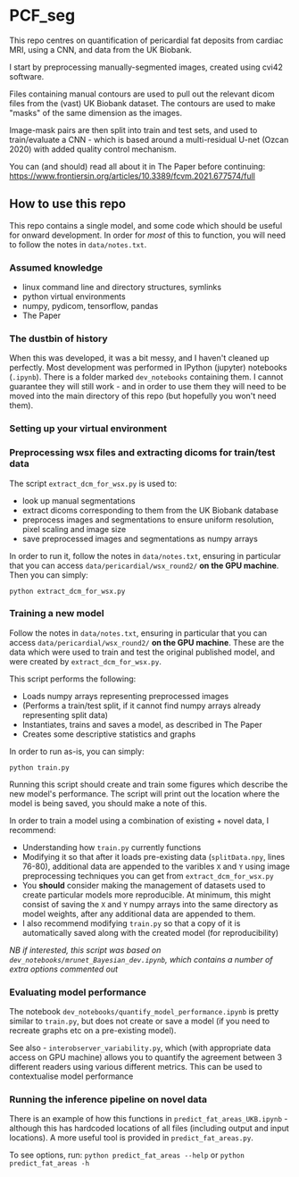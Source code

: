 # PCF_seg

This repo centres on quantification of pericardial fat deposits from cardiac MRI, using a CNN, and data from the UK Biobank.

I start by preprocessing manually-segmented images, created using cvi42 software. 

Files containing manual contours are used to pull out the relevant dicom files from the (vast) UK Biobank dataset. The contours are used to make "masks" of the same dimension as the images.

Image-mask pairs are then split into train and test sets, and used to train/evaluate a CNN - which is based around a multi-residual U-net (Ozcan 2020) with added quality control mechanism.

You can (and should) read all about it in The Paper before continuing:
https://www.frontiersin.org/articles/10.3389/fcvm.2021.677574/full

## How to use this repo

This repo contains a single model, and some code which should be useful for onward development. In order for *most* of this to function, you will need to follow the notes in `data/notes.txt`.

### Assumed knowledge
 * linux command line and directory structures, symlinks
 * python virtual environments
 * numpy, pydicom, tensorflow, pandas
 * The Paper

### The dustbin of history

When this was developed, it was a bit messy, and I haven't cleaned up perfectly. Most development was performed in IPython (jupyter) notebooks (`.ipynb`). There is a folder marked `dev_notebooks` containing them. I cannot guarantee they will still work - and in order to use them they will need to be moved into the main directory of this repo (but hopefully you won't need them).

### Setting up your virtual environment


### Preprocessing wsx files and extracting dicoms for train/test data

The script `extract_dcm_for_wsx.py` is used to: 
 * look up manual segmentations
 * extract dicoms corresponding to them from the UK Biobank database
 * preprocess images and segmentations to ensure uniform resolution, pixel scaling and image size 
 * save preprocessed images and segmentations as numpy arrays
 
In order to run it, follow the notes in `data/notes.txt`, ensuring in particular that you can access `data/pericardial/wsx_round2/` **on the GPU machine**. Then you can simply:

`python extract_dcm_for_wsx.py`

### Training a new model

Follow the notes in `data/notes.txt`, ensuring in particular that you can access `data/pericardial/wsx_round2/` **on the GPU machine**. These are the data which were used to train and test the original published model, and were created by `extract_dcm_for_wsx.py`.

This script performs the following:
 * Loads numpy arrays representing preprocessed images
 * (Performs a train/test split, if it cannot find numpy arrays already representing split data)
 * Instantiates, trains and saves a model, as described in The Paper
 * Creates some descriptive statistics and graphs

In order to run as-is, you can simply:

`python train.py`

Running this script should create and train some figures which describe the new model's performance. The script will print out the location where the model is being saved, you should make a note of this.

In order to train a model using a combination of existing + novel data, I recommend:
 * Understanding how `train.py` currently functions
 * Modifying it so that after it loads pre-existing data (`splitData.npy`, lines 76-80), additional data are appended to the varibles `X` and `Y` using image preprocessing techniques you can get from `extract_dcm_for_wsx.py`
 * You **should** consider making the management of datasets used to create particular models more reproducible. At minimum, this might consist of saving the `X` and `Y` numpy arrays into the same directory as model weights, after any additional data are appended to them.
 * I also recommend modifying `train.py` so that a copy of it is automatically saved along with the created model (for reproducibility)

*NB if interested, this script was based on `dev_notebooks/mrunet_Bayesian_dev.ipynb`, which contains a number of extra options commented out*

### Evaluating model performance

The notebook `dev_notebooks/quantify_model_performance.ipynb` is pretty similar to `train.py`, but does not create or save a model (if you need to recreate graphs etc on a pre-existing model).

See also - `interobserver_variability.py`, which (with appropriate data access on GPU machine) allows you to quantify the agreement between 3 different readers using various different metrics. This can be used to contextualise model performance

### Running the inference pipeline on novel data

There is an example of how this functions in `predict_fat_areas_UKB.ipynb` - although this has hardcoded locations of all files (including output and input locations). A more useful tool is provided in `predict_fat_areas.py`.

To see options, run:
`python predict_fat_areas --help` or `python predict_fat_areas -h`

 